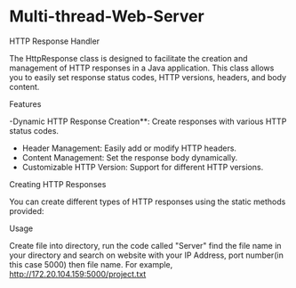 # Multi-thread-Web-Server
HTTP Response Handler

The HttpResponse class is designed to facilitate the creation and management of HTTP responses in a Java application. This class allows you to easily set response status codes, HTTP versions, headers, and body content.

Features

-Dynamic HTTP Response Creation**: Create responses with various HTTP status codes.
- Header Management: Easily add or modify HTTP headers.
- Content Management: Set the response body dynamically.
- Customizable HTTP Version: Support for different HTTP versions.

Creating HTTP Responses

You can create different types of HTTP responses using the static methods provided:

Usage

Create file into directory, run the code called "Server" find the file name in your directory and search on website with your IP Address, port number(in this case 5000) then file name. For example, http://172.20.104.159:5000/project.txt
